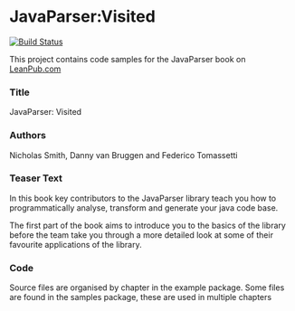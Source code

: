 # JavaParser:Visited

[![Build Status](https://travis-ci.org/javaparser/javaparser-visited.svg?branch=master)](https://travis-ci.org/javaparser/javaparser-visited)

This project contains code samples for the JavaParser book on [LeanPub.com](https://leanpub.com/javaparservisited/overview)

### Title	
JavaParser: Visited

### Authors	
Nicholas Smith, Danny van Bruggen and Federico Tomassetti

### Teaser Text	
In this book key contributors to the JavaParser library teach you how to programmatically analyse, transform and generate your java code base.

The first part of the book aims to introduce you to the basics of the library before the team take you through a more detailed look at some of their favourite applications of the library.

### Code

Source files are organised by chapter in the example package. Some files are found in the samples package, these are used in multiple chapters
